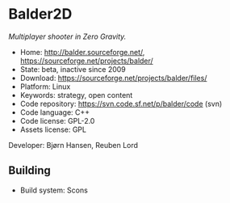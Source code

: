 # Balder2D

_Multiplayer shooter in Zero Gravity._

- Home: http://balder.sourceforge.net/, https://sourceforge.net/projects/balder/
- State: beta, inactive since 2009
- Download: https://sourceforge.net/projects/balder/files/
- Platform: Linux
- Keywords: strategy, open content
- Code repository: https://svn.code.sf.net/p/balder/code (svn)
- Code language: C++
- Code license: GPL-2.0
- Assets license: GPL

Developer: Bjørn Hansen, Reuben Lord

## Building

- Build system: Scons